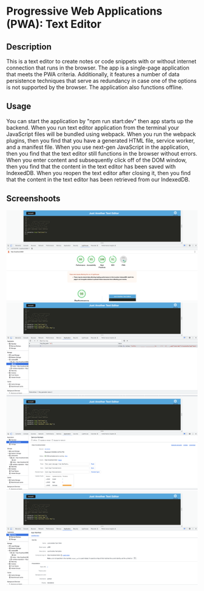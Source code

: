 #  Progressive Web Applications (PWA): Text Editor

## Description

This is a text editor to create notes or code snippets with or without internet connection that runs in the browser. The app is a single-page application that meets the PWA criteria. Additionally, it features a number of data persistence techniques that serve as redundancy in case one of the options is not supported by the browser. The application  also functions offline.

## Usage

You can start the application by "npm run start:dev" then app starts up the backend. When you run text editor application from the terminal your JavaScript files will be bundled using webpack. When you run the webpack plugins, then you  find that you have a generated HTML file, service worker, and a manifest file. When you use next-gen JavaScript in the application, then you  find that the text editor still functions in the browser without errors. When you enter content and subsequently click off of the DOM window, then you find that the content in the text editor has been saved with IndexedDB. When you reopen the text editor after closing it, then you find that the content in the text editor has been retrieved from our IndexedDB.

## Screenshoots

![img](./Assets/Screen%20Shot%202023-02-15%20at%203.28.22%20PM.png)
![img](./Assets/Screen%20Shot%202023-02-15%20at%203.37.28%20PM.png)
![img](./Assets/Screen%20Shot%202023-02-15%20at%203.38.02%20PM.png)
![img](./Assets/Screen%20Shot%202023-02-15%20at%203.38.26%20PM.png)
